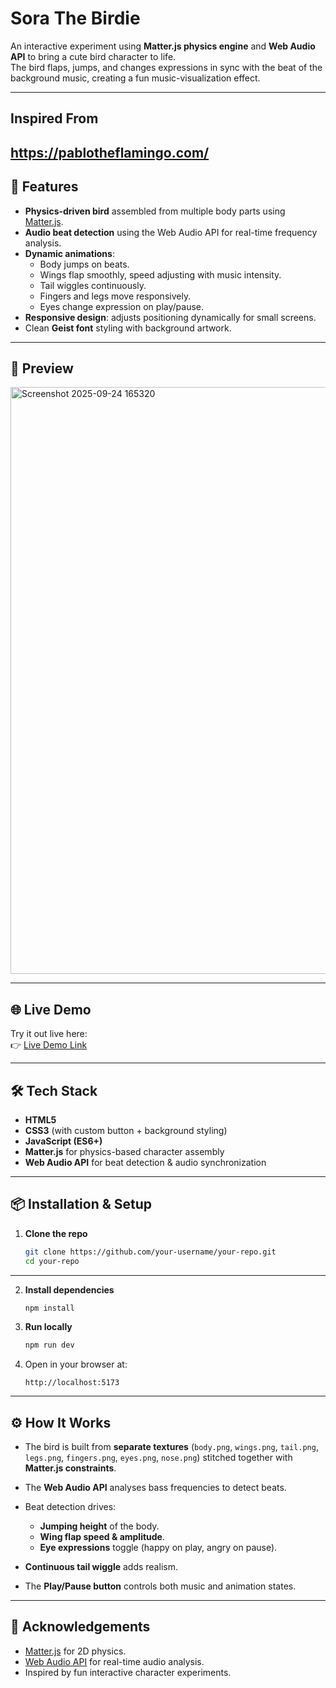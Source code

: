 # Sora The Birdie
An interactive experiment using **Matter.js physics engine** and **Web Audio API** to bring a cute bird character to life.  
The bird flaps, jumps, and changes expressions in sync with the beat of the background music, creating a fun music-visualization effect.

---

## Inspired From
https://pablotheflamingo.com/
---

## 🚀 Features
- **Physics-driven bird** assembled from multiple body parts using [Matter.js](https://brm.io/matter-js/).
- **Audio beat detection** using the Web Audio API for real-time frequency analysis.
- **Dynamic animations**:
  - Body jumps on beats.
  - Wings flap smoothly, speed adjusting with music intensity.
  - Tail wiggles continuously.
  - Fingers and legs move responsively.
  - Eyes change expression on play/pause.
- **Responsive design**: adjusts positioning dynamically for small screens.
- Clean **Geist font** styling with background artwork.

---

## 📸 Preview

<img width="1918" height="939" alt="Screenshot 2025-09-24 165320" src="https://github.com/user-attachments/assets/b69243cf-db2e-4ec1-811d-9df5c40ec7eb" />

---

## 🌐 Live Demo
Try it out live here:  
👉 [Live Demo Link](https://sohamgoswami07.github.io/Sora-The-Birdie/)

---

## 🛠️ Tech Stack
- **HTML5**
- **CSS3** (with custom button + background styling)
- **JavaScript (ES6+)**
- **Matter.js** for physics-based character assembly
- **Web Audio API** for beat detection & audio synchronization

---

## 📦 Installation & Setup

1. **Clone the repo**
   ```bash
   git clone https://github.com/your-username/your-repo.git
   cd your-repo
    ```

---

2. **Install dependencies**

   ```bash
   npm install
   ```

3. **Run locally**

   ```bash
   npm run dev
   ```

4. Open in your browser at:

   ```
   http://localhost:5173
   ```

---

## ⚙️ How It Works

* The bird is built from **separate textures** (`body.png`, `wings.png`, `tail.png`, `legs.png`, `fingers.png`, `eyes.png`, `nose.png`) stitched together with **Matter.js constraints**.
* The **Web Audio API** analyses bass frequencies to detect beats.
* Beat detection drives:

  * **Jumping height** of the body.
  * **Wing flap speed & amplitude**.
  * **Eye expressions** toggle (happy on play, angry on pause).
* **Continuous tail wiggle** adds realism.
* The **Play/Pause button** controls both music and animation states.

---

## 🙌 Acknowledgements

* [Matter.js](https://brm.io/matter-js/) for 2D physics.
* [Web Audio API](https://developer.mozilla.org/en-US/docs/Web/API/Web_Audio_API) for real-time audio analysis.
* Inspired by fun interactive character experiments.
